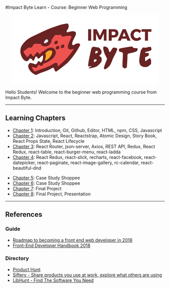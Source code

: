 #Impact Byte Learn - Course: Beginner Web Programming
<p style="text-align:center;"><img src="assets/impactbyte-logo.png">


Hello Students! Welcome to the  beginner web programming course from Impact Byte.

---

## Learning Chapters

* [Chapter 1](chapter-1/README.md): Introduction, Git, Github, Editor, HTML, npm, CSS, Javascript
* [Chapter 2](chapter-2/README.md): Javascript, React, Reactstrap, Atomic Design, Story Book, React Props State, React Lifecycle
* [Chapter 3](chapter-3/README.md): React Router, json-server, Axios, REST API, Redux, React Redux, react-table, react-burger-menu, react-ladda
* [Chapter 4](chapter-4/README.md): React Redux, react-slick, recharts, react-facebook, react-datepicker, react-paginate, react-image-gallery, rc-calendar, react-beautiful-dnd

<!-- react-notification-system, react-player, google-map-react, -->
* [Chapter 5](chapter-5/README.md): Case Study Shoppee
* [Chapter 6](chapter-6/README.md): Case Study Shoppee
* [Chapter 7](chapter-7/README.md): Final Project
* [Chapter 8](chapter-8/README.md): Final Project, Presentation

---

## References

### Guide

* [Roadmap to becoming a front end web developer in 2018](https://github.com/kamranahmedse/developer-roadmap#frontend-roadmap)
* [Front-End Developer Handbook 2018](https://frontendmasters.com/books/front-end-handbook/2018)


### Directory

* [Product Hunt](http://producthunt.com)
* [Siftery - Share products you use at work, explore what others are using](https://siftery.com)
* [LibHunt - Find The Software You Need](https://www.libhunt.com)